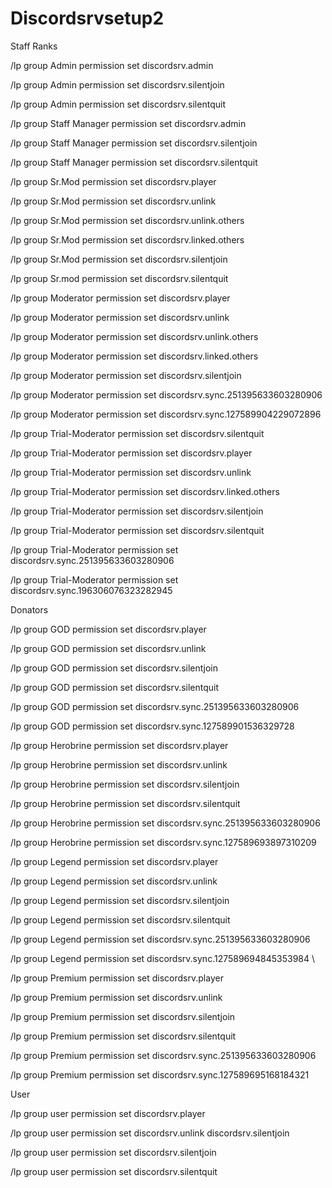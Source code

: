 # Discordsrvsetup2

Staff Ranks


/lp group Admin permission set discordsrv.admin

/lp group Admin permission set discordsrv.silentjoin


/lp group Admin permission set discordsrv.silentquit

/lp group Staff Manager permission set discordsrv.admin

/lp group Staff Manager permission set discordsrv.silentjoin

/lp group Staff Manager permission set discordsrv.silentquit


/lp group Sr.Mod permission set discordsrv.player

/lp group Sr.Mod permission set discordsrv.unlink

/lp group Sr.Mod permission set discordsrv.unlink.others

/lp group Sr.Mod permission set discordsrv.linked.others

/lp group Sr.Mod permission set discordsrv.silentjoin

/lp group Sr.mod permission set discordsrv.silentquit


/lp group Moderator permission set discordsrv.player

/lp group Moderator permission set discordsrv.unlink

/lp group Moderator permission set discordsrv.unlink.others

/lp group Moderator permission set discordsrv.linked.others

/lp group Moderator permission set discordsrv.silentjoin

/lp group Moderator permission set discordsrv.sync.251395633603280906

/lp group Moderator permission set discordsrv.sync.127589904229072896


/lp group Trial-Moderator permission set discordsrv.silentquit

/lp group Trial-Moderator permission set discordsrv.player

/lp group Trial-Moderator permission set discordsrv.unlink

/lp group Trial-Moderator permission set discordsrv.linked.others

/lp group Trial-Moderator permission set discordsrv.silentjoin

/lp group Trial-Moderator permission set discordsrv.silentquit

/lp group Trial-Moderator permission set discordsrv.sync.251395633603280906

/lp group Trial-Moderator permission set discordsrv.sync.196306076323282945


Donators


/lp group GOD permission set discordsrv.player

/lp group GOD permission set discordsrv.unlink

/lp group GOD permission set discordsrv.silentjoin

/lp group GOD permission set discordsrv.silentquit

/lp group GOD permission set discordsrv.sync.251395633603280906

/lp group GOD permission set discordsrv.sync.127589901536329728


/lp group Herobrine permission set discordsrv.player

/lp group Herobrine permission set discordsrv.unlink

/lp group Herobrine permission set discordsrv.silentjoin

/lp group Herobrine permission set discordsrv.silentquit

/lp group Herobrine permission set discordsrv.sync.251395633603280906

/lp group Herobrine permission set discordsrv.sync.127589693897310209


/lp group Legend permission set discordsrv.player

/lp group Legend permission set discordsrv.unlink

/lp group Legend permission set discordsrv.silentjoin

/lp group Legend permission set discordsrv.silentquit

/lp group Legend permission set discordsrv.sync.251395633603280906

/lp group Legend permission set discordsrv.sync.127589694845353984
\

/lp group Premium permission set discordsrv.player

/lp group Premium permission set discordsrv.unlink

/lp group Premium permission set discordsrv.silentjoin

/lp group Premium permission set discordsrv.silentquit

/lp group Premium permission set discordsrv.sync.251395633603280906

/lp group Premium permission set discordsrv.sync.127589695168184321


User 


/lp group user permission set discordsrv.player

/lp group user permission set discordsrv.unlink discordsrv.silentjoin

/lp group user permission set discordsrv.silentjoin

/lp group user permission set discordsrv.silentquit

